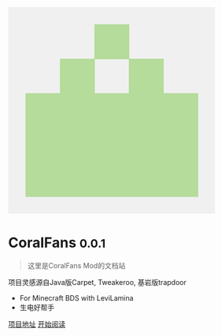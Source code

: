 ![icon](https://github.com/CoralFans-Dev/CoralFans-doc/blob/main/docs/icon.png)

# CoralFans <small>0.0.1</small>

> 这里是CoralFans Mod的文档站

 项目灵感源自Java版Carpet, Tweakeroo, 基岩版trapdoor

+ For Minecraft BDS with LeviLamina
+ 生电好帮手

[项目地址](https://github.com/CoralFans-Dev/CoralFans) [开始阅读](/README.md)
